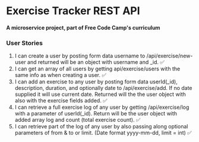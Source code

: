 # Exercise Tracker REST API

#### A microservice project, part of Free Code Camp's curriculum

### User Stories

1. I can create a user by posting form data username to /api/exercise/new-user and returned will be an object with username and _id. ✅
2. I can get an array of all users by getting api/exercise/users with the same info as when creating a user. ✅
3. I can add an exercise to any user by posting form data userId(_id), description, duration, and optionally date to /api/exercise/add. If no date supplied it will use current date. Returned will the the user object with also with the exercise fields added. ✅
4. I can retrieve a full exercise log of any user by getting /api/exercise/log with a parameter of userId(_id). Return will be the user object with added array log and count (total exercise count). ✅
5. I can retrieve part of the log of any user by also passing along optional parameters of from & to or limit. (Date format yyyy-mm-dd, limit = int) ✅
